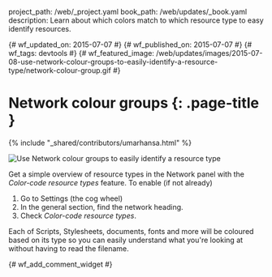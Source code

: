 project_path: /web/_project.yaml
book_path: /web/updates/_book.yaml
description: Learn about which colors match to which resource type to easy identify resources.

{# wf_updated_on: 2015-07-07 #}
{# wf_published_on: 2015-07-07 #}
{# wf_tags: devtools #}
{# wf_featured_image: /web/updates/images/2015-07-08-use-network-colour-groups-to-easily-identify-a-resource-type/network-colour-group.gif #}

# Network colour groups {: .page-title }

{% include "_shared/contributors/umarhansa.html" %}


<img src="/web/updates/images/2015-07-08-use-network-colour-groups-to-easily-identify-a-resource-type/network-colour-group.gif" alt="Use Network colour groups to easily identify a resource type">

Get a simple overview of resource types in the Network panel with the <em>Color-code resource types</em> feature. To enable (if not already)

<ol>
<li>Go to Settings (the cog wheel)</li>
<li>In the general section, find the network heading.</li>
<li>Check <em>Color-code resource types</em>.</li>
</ol>

Each of Scripts, Stylesheets, documents, fonts and more will be coloured based on its type so you can easily understand what you're looking at without having to read the filename.



		


{# wf_add_comment_widget #}
